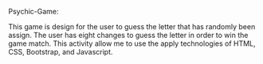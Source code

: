 Psychic-Game:

This game is design for the user to guess the letter that has randomly been assign. 
The user has eight changes to guess the letter in order to win the game match.
This activity allow me to use the apply technologies of HTML, CSS, Bootstrap, and Javascript.
